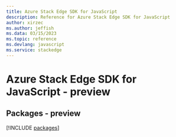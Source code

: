 ```yaml
---
title: Azure Stack Edge SDK for JavaScript
description: Reference for Azure Stack Edge SDK for JavaScript
author: xirzec
ms.author: jeffish
ms.data: 03/15/2023
ms.topic: reference
ms.devlang: javascript
ms.service: stackedge
---
```

# Azure Stack Edge SDK for JavaScript - preview
## Packages - preview
[!INCLUDE [packages](stack-edge-index.md)]